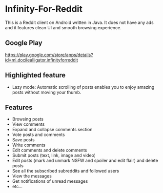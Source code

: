 # Infinity-For-Reddit
This is a Reddit client on Android written in Java. It does not have any ads and it features clean UI and smooth browsing experience.

## Google Play
https://play.google.com/store/apps/details?id=ml.docilealligator.infinityforreddit

## Highlighted feature
- Lazy mode: Automatic scrolling of posts enables you to enjoy amazing posts without moving your thumb.

## Features
- Browsing posts
- View comments
- Expand and collapse comments section
- Vote posts and comments
- Save posts
- Write comments
- Edit comments and delete comments
- Submit posts (text, link, image and video)
- Edit posts (mark and unmark NSFW and spoiler and edit flair) and delete posts
- See all the subscribed subreddits and followed users
- View the messages
- Get notifications of unread messages
- etc...
